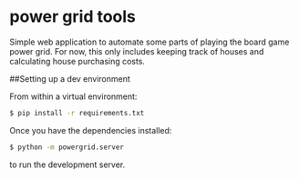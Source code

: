 power grid tools
================

Simple web application to automate some parts of playing the board game power grid.
For now, this only includes keeping track of houses and calculating house purchasing costs.

##Setting up a dev environment

From within a virtual environment:

```bash
$ pip install -r requirements.txt
```

Once you have the dependencies installed:

```bash
$ python -m powergrid.server
```

to run the development server.